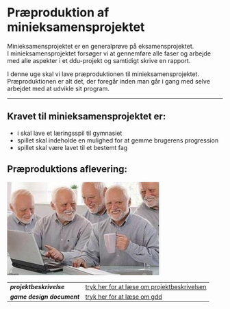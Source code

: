 <h1> Præproduktion af minieksamensprojektet </h1>

Minieksamensprojektet er en generalprøve på eksamensprojektet.      
I minieksamensprojektet forsøger vi at gennemføre alle faser og arbejde med alle aspekter i et ddu-projekt og samtidigt skrive en rapport.    

I denne uge skal vi lave præproduktionen til minieksamensprojektet.    
Præproduktionen er alt det, der foregår inden man går i gang med selve arbejdet med at udvikle sit program.   

-----------------------------------------------------------------------------------------------------------

## Kravet til minieksamensprojektet er: 

- i skal lave et læringsspil til gymnasiet 
- spillet skal indeholde en mulighed for at gemme brugerens progression
- spillet skal være lavet til et bestemt fag

## Præproduktions aflevering:

![groupwork](groupwork.jpg)

|                           |                                              |
|---------------------------|----------------------------------------------|
|***projektbeskrivelse***   | [tryk her for at læse om projektbeskrivelsen](projektbeskrivelse/projektbeskrivelsen.md) |
|***game design document*** | [tryk her for at læse om gdd](gdd/gdd.md) |





